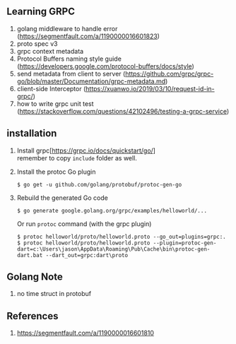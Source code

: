 ## Learning GRPC
1. golang middleware to handle error (https://segmentfault.com/a/1190000016601823)
1. proto spec v3
1. grpc context metadata
1. Protocol Buffers naming style guide (https://developers.google.com/protocol-buffers/docs/style)
1. send metadata from client to server (https://github.com/grpc/grpc-go/blob/master/Documentation/grpc-metadata.md)
1. client-side Interceptor (https://xuanwo.io/2019/03/10/request-id-in-grpc/)
1. how to write grpc unit test (https://stackoverflow.com/questions/42102496/testing-a-grpc-service)


## installation 
1. Install grpc[https://grpc.io/docs/quickstart/go/] <br/>
   remember to copy `include` folder as well.

1. Install the protoc Go plugin
   ```
   $ go get -u github.com/golang/protobuf/protoc-gen-go
   ```

1. Rebuild the generated Go code

   ```
   $ go generate google.golang.org/grpc/examples/helloworld/...
   ```
   
   Or run `protoc` command (with the grpc plugin)
   
   ```
   $ protoc helloworld/proto/helloworld.proto --go_out=plugins=grpc:.
   $ protoc helloworld/proto/helloworld.proto --plugin=protoc-gen-dart=c:\Users\jason\AppData\Roaming\Pub\Cache\bin\protoc-gen-dart.bat --dart_out=grpc:dart\proto
   ```

## Golang Note
1. no time struct in protobuf
 
## References
1. https://segmentfault.com/a/1190000016601810